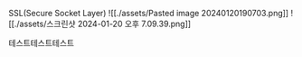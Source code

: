 SSL(Secure Socket Layer)
![[./assets/Pasted image 20240120190703.png]]
![[./assets/스크린샷 2024-01-20 오후 7.09.39.png]]

테스트테스트테스트



